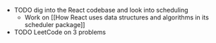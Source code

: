 - TODO dig into the React codebase and look into scheduling
	- Work on [[How React uses data structures and algorithms in its scheduler package]]
- TODO LeetCode on 3 problems